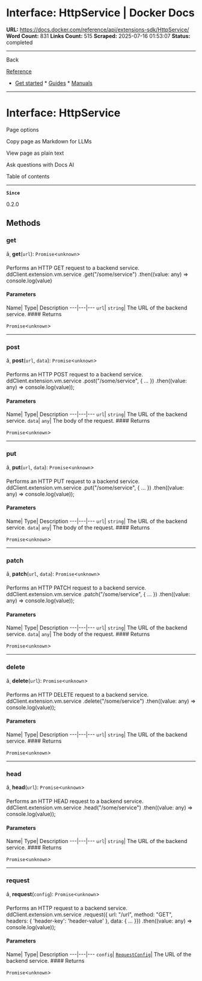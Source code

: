 # Interface: HttpService | Docker Docs

**URL:** https://docs.docker.com/reference/api/extensions-sdk/HttpService/
**Word Count:** 831
**Links Count:** 515
**Scraped:** 2025-07-16 01:53:07
**Status:** completed

---

Back

[Reference](https://docs.docker.com/reference/)

  * [Get started](https://docs.docker.com/get-started/)   * [Guides](https://docs.docker.com/guides/)   * [Manuals](https://docs.docker.com/manuals/)

* * *

# Interface: HttpService

Page options

Copy page as Markdown for LLMs

View page as plain text

Ask questions with Docs AI

Table of contents

* * *

**`Since`**

0.2.0

## Methods

### get

â¸ **get**\(`url`\): `Promise`<`unknown`>

Performs an HTTP GET request to a backend service.               ddClient.extension.vm.service      .get("/some/service")      .then((value: any) => console.log(value)

#### Parameters

Name| Type| Description   ---|---|---   `url`| `string`| The URL of the backend service.      #### Returns

`Promise`<`unknown`>

* * *

### post

â¸ **post**\(`url`, `data`\): `Promise`<`unknown`>

Performs an HTTP POST request to a backend service.               ddClient.extension.vm.service      .post("/some/service", { ... })      .then((value: any) => console.log(value));

#### Parameters

Name| Type| Description   ---|---|---   `url`| `string`| The URL of the backend service.   `data`| `any`| The body of the request.      #### Returns

`Promise`<`unknown`>

* * *

### put

â¸ **put**\(`url`, `data`\): `Promise`<`unknown`>

Performs an HTTP PUT request to a backend service.               ddClient.extension.vm.service      .put("/some/service", { ... })      .then((value: any) => console.log(value));

#### Parameters

Name| Type| Description   ---|---|---   `url`| `string`| The URL of the backend service.   `data`| `any`| The body of the request.      #### Returns

`Promise`<`unknown`>

* * *

### patch

â¸ **patch**\(`url`, `data`\): `Promise`<`unknown`>

Performs an HTTP PATCH request to a backend service.               ddClient.extension.vm.service      .patch("/some/service", { ... })      .then((value: any) => console.log(value));

#### Parameters

Name| Type| Description   ---|---|---   `url`| `string`| The URL of the backend service.   `data`| `any`| The body of the request.      #### Returns

`Promise`<`unknown`>

* * *

### delete

â¸ **delete**\(`url`\): `Promise`<`unknown`>

Performs an HTTP DELETE request to a backend service.               ddClient.extension.vm.service      .delete("/some/service")      .then((value: any) => console.log(value));

#### Parameters

Name| Type| Description   ---|---|---   `url`| `string`| The URL of the backend service.      #### Returns

`Promise`<`unknown`>

* * *

### head

â¸ **head**\(`url`\): `Promise`<`unknown`>

Performs an HTTP HEAD request to a backend service.               ddClient.extension.vm.service      .head("/some/service")      .then((value: any) => console.log(value));

#### Parameters

Name| Type| Description   ---|---|---   `url`| `string`| The URL of the backend service.      #### Returns

`Promise`<`unknown`>

* * *

### request

â¸ **request**\(`config`\): `Promise`<`unknown`>

Performs an HTTP request to a backend service.               ddClient.extension.vm.service      .request({ url: "/url", method: "GET", headers: { 'header-key': 'header-value' }, data: { ... }})      .then((value: any) => console.log(value));

#### Parameters

Name| Type| Description   ---|---|---   `config`| [`RequestConfig`](https://docs.docker.com/reference/api/extensions-sdk/RequestConfig/)| The URL of the backend service.      #### Returns

`Promise`<`unknown`>
